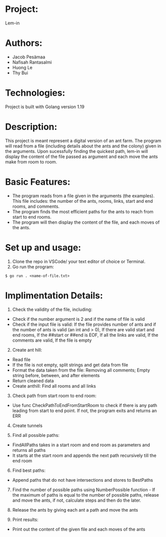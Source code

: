 # Project: 
Lem-in

# Authors: 
* Jacob Pesämaa
* Nafisah Rantasalmi
* Huong Le
* Thy Bui

# Technologies:
Project is built with Golang version 1.19

# Description: 
This project is meant represent a digital version of an ant farm. The program will read from a file (including details about the ants and the colony) given in the arguments. Upon sucessfully finding the quickest path, lem-in will display the content of the file passed as argument and each move the ants make from room to room.

# Basic Features:
* The program reads from a file given in the arguments (the examples). This file includes: the number of the ants, rooms, links, start and end rooms, and comments.
* The program finds the most efficient paths for the ants to reach from start to end rooms. 
* The program will then display the content of the file, and each moves of the ants. 

# Set up and usage: 
1. Clone the repo in VSCode/ your text editor of choice or Terminal.
2. Go run the program: 
```
$ go run . <name-of-file.txt>
```

# Implimentation Details:
1. Check the validity of the file, including:
- Check if the number argument is 2 and if the name of file is valid
- Check if the input file is valid: If the file provides number of ants and if the number of ants is valid (an int and > 0), If there are valid start and end rooms, If the ##start or ##end is EOF, If all the links are valid, If the comments are valid, If the file is empty

2. Create ant hill: 
- Read file
- If the file is not empty, split strings and get data from file
- Format the data taken from the file: Removing all comments; Empty string before, between, and after elements
- Return cleaned data
- Create anthill: Find all rooms and all links

3. Check path from start room to end room:
- Use func CheckPathToEndFromStartRoom to check if there is any path leading from start to end point. If not, the program exits and returns an ERR

4. Create tunnels

5. Find all possible paths:
- FindAllPaths takes in a start room and end room as parameters and returns all paths
- It starts at the start room and appends the next path recursively till the end room

6. Find best paths:
- Append paths that do not have intersections and stores to BestPaths

7. Find the number of possible paths using NumberPossible function - If the maximum of paths is equal to the number of possible paths, release and move the ants, if not, calculate steps and then do the later. 

8. Release the ants by giving each ant a path and move the ants

9. Print results:
- Print out the content of the given file and each moves of the ants